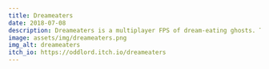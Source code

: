 ```yaml
---
title: Dreameaters
date: 2018-07-08
description: Dreameaters is a multiplayer FPS of dream-eating ghosts. This game is a 3D multiplayer FPS, with up to 4 player joining a room, playing as ghosts who are trying to kill each other inside a huge bedroom arena. The game supports player accounts and player statistics tracking. Made with Unity and C#.
image: assets/img/dreameaters.png
img_alt: dreameaters
itch_io: https://oddlord.itch.io/dreameaters
---
```

